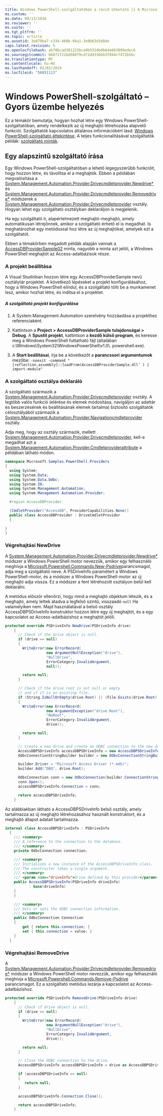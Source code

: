 ```yaml
---
title: Windows PowerShell-szolgáltatóban a rövid útmutató |} A Microsoft Docs
ms.custom: ''
ms.date: 09/13/2016
ms.reviewer: ''
ms.suite: ''
ms.tgt_pltfrm: ''
ms.topic: article
ms.assetid: 3e879ba7-c334-460b-94a1-3e9b63d3d8de
caps.latest.revision: 5
ms.openlocfilehash: ab78bcad301215bca9b5324bdb8de863899edec6
ms.sourcegitcommit: b6871f21bd666f9cd71dd336bb3f844cf472b56c
ms.translationtype: MT
ms.contentlocale: hu-HU
ms.lasthandoff: 02/03/2019
ms.locfileid: "56851113"
---
```

# <a name="windows-powershell-provider-quickstart"></a>Windows PowerShell-szolgáltató – Gyors üzembe helyezés

Ez a témakör bemutatja, hogyan hozhat létre egy Windows PowerShell-szolgáltatóban, amely rendelkezik az új meghajtó létrehozása alapvető funkciói. Szolgáltatók kapcsolatos általános információkért lásd: [Windows PowerShell-szolgáltató áttekintése](./windows-powershell-provider-overview.md). A teljes funkcionalitásával szolgáltatók példák: [szolgáltató minták](./provider-samples.md).

## <a name="writing-a-basic-provider"></a>Egy alapszintű szolgáltató írása

Egy Windows PowerShell-szolgáltatóban a lehető legegyszerűbb funkcióit, hogy hozzon létre, és távolítsa el a meghajtók. Ebben a példában megvalósítása a [System.Management.Automation.Provider.Drivecmdletprovider.Newdrive*](/dotnet/api/System.Management.Automation.Provider.DriveCmdletProvider.NewDrive) és [System.Management.Automation.Provider.Drivecmdletprovider.Removedrive*](/dotnet/api/System.Management.Automation.Provider.DriveCmdletProvider.RemoveDrive) módszerek a [System.Management.Automation.Provider.Drivecmdletprovider](/dotnet/api/System.Management.Automation.Provider.DriveCmdletProvider) osztály. Hogyan lehet egy szolgáltató osztályban deklaráljon is megjelenik.

Ha egy szolgáltató ír, alapértelmezett meghajtó-meghajtó, amely automatikusan létrejönnek, amikor a szolgáltató érhető el is megadhat. Is meghatározhat egy metódussal hoz létre az új meghajtókat, amelyek ezt a szolgáltatót.

Ebben a témakörben megadott példák alapján vannak a [AccessDBProviderSample02](./accessdbprovidersample02.md) minta, nagyobb a minta azt jelöli, a Windows PowerShell meghajtót az Access-adatbázisok része.

### <a name="setting-up-the-project"></a>A projekt beállítása

A Visual Studióban hozzon létre egy AccessDBProviderSample nevű osztálytár projektet. A következő lépéseket a projekt konfigurálásához, hogy a Windows PowerShell elindul, és a szolgáltató tölti be a munkamenet lesz, amikor hozhat létre, és indítsa el a projektet.

##### <a name="configure-the-provider-project"></a>A szolgáltató projekt konfigurálása

1. A System.Management.Automation szerelvény hozzáadása a projekthez referenciaként.

2. Kattintson a **Project > AccessDBProviderSample tulajdonságai > Debug**. A **Spustit projekt**, kattintson a **kezdő külső program**, és keresse meg a Windows PowerShell futtatható fájl (általában c:\Windows\System32\WindowsPowerShell\v1.0\\. powershell.exe).

3. A **Start beállításai**, írja be a következőt a **parancssori argumentumok** mezőbe: `-noexit -command "[reflection.assembly]::loadFrom(AccessDBProviderSample.dll' ) | import-module"`

### <a name="declaring-the-provider-class"></a>A szolgáltató osztálya deklaráló

A szolgáltató származik a [System.Management.Automation.Provider.Drivecmdletprovider](/dotnet/api/System.Management.Automation.Provider.DriveCmdletProvider) osztály. A legtöbb valós funkció (elérése és elemek módosítása, navigáljon az adattár és beszerzésének és beállításának elemek tartalma) biztosító szolgáltatók célosztályából származik a [System.Management.Automation.Provider.Navigationcmdletprovider](/dotnet/api/System.Management.Automation.Provider.NavigationCmdletProvider) osztály.

Adja meg, hogy az osztály származik, mellett [System.Management.Automation.Provider.Drivecmdletprovider](/dotnet/api/System.Management.Automation.Provider.DriveCmdletProvider), kell-e megadhat azt a [ System.Management.Automation.Provider.Cmdletproviderattribute](/dotnet/api/System.Management.Automation.Provider.CmdletProviderAttribute) a példában látható módon.

```csharp
namespace Microsoft.Samples.PowerShell.Providers
{
  using System;
  using System.Data;
  using System.Data.Odbc;
  using System.IO;
  using System.Management.Automation;
  using System.Management.Automation.Provider;

  #region AccessDBProvider

  [CmdletProvider("AccessDB", ProviderCapabilities.None)]
  public class AccessDBProvider : DriveCmdletProvider
  {

}
}
```

### <a name="implementing-newdrive"></a>Végrehajtási NewDrive

A [System.Management.Automation.Provider.Drivecmdletprovider.Newdrive*](/dotnet/api/System.Management.Automation.Provider.DriveCmdletProvider.NewDrive) módszer a Windows PowerShell motor nevezzük, amikor egy felhasználó meghívja a [Microsoft.Powershell.Commands.New-Psdrive](/dotnet/api/Microsoft.PowerShell.Commands.New-PSDrive)parancsmagot, adja meg a szolgáltató neve. A PSDriveInfo paramétert a Windows PowerShell-motor, és a módszer a Windows PowerShell-motor az új meghajtó adja vissza. Ez a módszer a fent létrehozott osztályon belül kell deklarálni.

A metódus először ellenőrzi, hogy mind a meghajtó objektum létezik, és a meghajtó, amely lettek átadva a legfelső szintű, visszaadó `null` Ha valamelyiken nem. Majd használatával a belső osztály AccessDBPSDriveInfo konstruktor hozzon létre egy új meghajtót, és a egy kapcsolatot az Access-adatbázishoz a meghajtót jelöli.

```csharp
protected override PSDriveInfo NewDrive(PSDriveInfo drive)
    {
      // Check if the drive object is null.
      if (drive == null)
      {
        WriteError(new ErrorRecord(
                   new ArgumentNullException("drive"),
                   "NullDrive",
                   ErrorCategory.InvalidArgument,
                   null));

        return null;
      }

      // Check if the drive root is not null or empty
      // and if it is an existing file.
      if (String.IsNullOrEmpty(drive.Root) || (File.Exists(drive.Root) == false))
      {
        WriteError(new ErrorRecord(
                   new ArgumentException("drive.Root"),
                   "NoRoot",
                   ErrorCategory.InvalidArgument,
                   drive));

        return null;
      }

      // Create a new drive and create an ODBC connection to the new drive.
      AccessDBPSDriveInfo accessDBPSDriveInfo = new AccessDBPSDriveInfo(drive);
      OdbcConnectionStringBuilder builder = new OdbcConnectionStringBuilder();

      builder.Driver = "Microsoft Access Driver (*.mdb)";
      builder.Add("DBQ", drive.Root);

      OdbcConnection conn = new OdbcConnection(builder.ConnectionString);
      conn.Open();
      accessDBPSDriveInfo.Connection = conn;

      return accessDBPSDriveInfo;
    }
```

Az alábbiakban látható a AccessDBPSDriveInfo belső osztály, amely tartalmazza az új meghajtó létrehozásához használt konstruktort, és a meghajtó állapot adatait tartalmazza.

```csharp
internal class AccessDBPSDriveInfo : PSDriveInfo
  {
    /// <summary>
    /// A reference to the connection to the database.
    /// </summary>
    private OdbcConnection connection;

    /// <summary>
    /// Initializes a new instance of the AccessDBPSDriveInfo class.
    /// The constructor takes a single argument.
    /// </summary>
    /// <param name="driveInfo">Drive defined by this provider</param>
    public AccessDBPSDriveInfo(PSDriveInfo driveInfo)
           : base(driveInfo)
    {
    }

    /// <summary>
    /// Gets or sets the ODBC connection information.
    /// </summary>
    public OdbcConnection Connection
    {
        get { return this.connection; }
        set { this.connection = value; }
    }
  }
```

### <a name="implementing-removedrive"></a>Végrehajtási RemoveDrive

A [System.Management.Automation.Provider.Drivecmdletprovider.Removedrive*](/dotnet/api/System.Management.Automation.Provider.DriveCmdletProvider.RemoveDrive) módszer a Windows PowerShell motor nevezzük, amikor egy felhasználó meghívja a [Microsoft.Powershell.Commands.Remove-Psdrive](/dotnet/api/Microsoft.PowerShell.Commands.Remove-PSDrive) parancsmagot. Ez a szolgáltató metódus lezárja a kapcsolatot az Access-adatbázishoz.

```csharp
protected override PSDriveInfo RemoveDrive(PSDriveInfo drive)
    {
      // Check if drive object is null.
      if (drive == null)
      {
        WriteError(new ErrorRecord(
                   new ArgumentNullException("drive"),
                   "NullDrive",
                   ErrorCategory.InvalidArgument,
                   drive));

        return null;
      }

      // Close the ODBC connection to the drive.
      AccessDBPSDriveInfo accessDBPSDriveInfo = drive as AccessDBPSDriveInfo;

      if (accessDBPSDriveInfo == null)
      {
         return null;
      }

      accessDBPSDriveInfo.Connection.Close();

      return accessDBPSDriveInfo;
    }
```